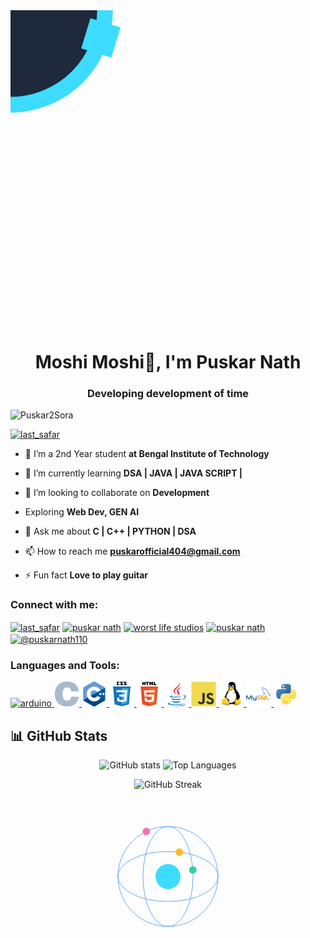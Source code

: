 <svg viewBox="0 0 100 100" xmlns="http://www.w3.org/2000/svg">
  <g transform="translate(50,50)">
    <circle r="30" fill="#1e293b" stroke="#3ddcff" stroke-width="5"/>
    <g>
      <rect x="-35" y="-5" width="10" height="10" fill="#3ddcff"/>
      <rect x="25" y="-5" width="10" height="10" fill="#3ddcff"/>
      <rect x="-5" y="-35" width="10" height="10" fill="#3ddcff"/>
      <rect x="-5" y="25" width="10" height="10" fill="#3ddcff"/>
    </g>
    <animateTransform attributeName="transform" attributeType="XML"
      type="rotate" from="0 0 0" to="360 0 0" dur="6s" repeatCount="indefinite"/>
  </g>
</svg>

<h1 align="center">Moshi Moshi👋, I'm Puskar Nath</h1>
<h3 align="center">Developing development of time</h3>

<p align="left"> <img src="https://komarev.com/ghpvc/?username=Puskar2Sora&label=Profile%20views&color=0e75b6&style=flat" alt="Puskar2Sora" /> </p>

<p align="left"> <a href="https://twitter.com/last_safar" target="blank"><img src="https://img.shields.io/twitter/follow/last_safar?logo=twitter&style=for-the-badge" alt="last_safar" /></a> </p>

- 🔭 I’m a 2nd Year student **at Bengal Institute of Technology**

- 🌱 I’m currently learning **DSA | JAVA | JAVA SCRIPT |**

- 👯 I’m looking to collaborate on **Development**

- Exploring **Web Dev, GEN AI**

- 💬 Ask me about **C | C++ | PYTHON | DSA**

- 📫 How to reach me **puskarofficial404@gmail.com**

- ⚡ Fun fact **Love to play guitar**

<h3 align="left">Connect with me:</h3>
<p align="left">
<a href="https://twitter.com/last_safar" target="blank"><img align="center" src="https://raw.githubusercontent.com/rahuldkjain/github-profile-readme-generator/master/src/images/icons/Social/twitter.svg" alt="last_safar" height="30" width="40" /></a>
<a href="https://linkedin.com/in/puskar nath" target="blank"><img align="center" src="https://raw.githubusercontent.com/rahuldkjain/github-profile-readme-generator/master/src/images/icons/Social/linked-in-alt.svg" alt="puskar nath" height="30" width="40" /></a>
<a href="https://www.youtube.com/c/worst life studios" target="blank"><img align="center" src="https://raw.githubusercontent.com/rahuldkjain/github-profile-readme-generator/master/src/images/icons/Social/youtube.svg" alt="worst life studios" height="30" width="40" /></a>
<a href="https://www.hackerrank.com/puskar nath" target="blank"><img align="center" src="https://raw.githubusercontent.com/rahuldkjain/github-profile-readme-generator/master/src/images/icons/Social/hackerrank.svg" alt="puskar nath" height="30" width="40" /></a>
<a href="https://www.hackerearth.com/@puskarnath110" target="blank"><img align="center" src="https://raw.githubusercontent.com/rahuldkjain/github-profile-readme-generator/master/src/images/icons/Social/hackerearth.svg" alt="@puskarnath110" height="30" width="40" /></a>
</p>

<h3 align="left">Languages and Tools:</h3>
<p align="left"> 
<a href="https://www.arduino.cc/" target="_blank" rel="noreferrer"> <img src="https://cdn.worldvectorlogo.com/logos/arduino-1.svg" alt="arduino" width="40" height="40"/> </a> 
<a href="https://www.cprogramming.com/" target="_blank" rel="noreferrer"> <img src="https://raw.githubusercontent.com/devicons/devicon/master/icons/c/c-original.svg" alt="c" width="40" height="40"/> </a> 
<a href="https://www.w3schools.com/cpp/" target="_blank" rel="noreferrer"> <img src="https://raw.githubusercontent.com/devicons/devicon/master/icons/cplusplus/cplusplus-original.svg" alt="cplusplus" width="40" height="40"/> </a> 
<a href="https://www.w3schools.com/css/" target="_blank" rel="noreferrer"> <img src="https://raw.githubusercontent.com/devicons/devicon/master/icons/css3/css3-original-wordmark.svg" alt="css3" width="40" height="40"/> </a> 
<a href="https://www.w3.org/html/" target="_blank" rel="noreferrer"> <img src="https://raw.githubusercontent.com/devicons/devicon/master/icons/html5/html5-original-wordmark.svg" alt="html5" width="40" height="40"/> </a> 
<a href="https://www.java.com" target="_blank" rel="noreferrer"> <img src="https://raw.githubusercontent.com/devicons/devicon/master/icons/java/java-original.svg" alt="java" width="40" height="40"/> </a> 
<a href="https://developer.mozilla.org/en-US/docs/Web/JavaScript" target="_blank" rel="noreferrer"> <img src="https://raw.githubusercontent.com/devicons/devicon/master/icons/javascript/javascript-original.svg" alt="javascript" width="40" height="40"/> </a> 
<a href="https://www.linux.org/" target="_blank" rel="noreferrer"> <img src="https://raw.githubusercontent.com/devicons/devicon/master/icons/linux/linux-original.svg" alt="linux" width="40" height="40"/> </a> 
<a href="https://www.mysql.com/" target="_blank" rel="noreferrer"> <img src="https://raw.githubusercontent.com/devicons/devicon/master/icons/mysql/mysql-original-wordmark.svg" alt="mysql" width="40" height="40"/> </a> 
<a href="https://www.python.org" target="_blank" rel="noreferrer"> <img src="https://raw.githubusercontent.com/devicons/devicon/master/icons/python/python-original.svg" alt="python" width="40" height="40"/> </a> 
</p>

## 📊 GitHub Stats

<p align="center">
  <!-- GitHub Stats -->
  <img src="https://github-readme-stats.vercel.app/api?username=Puskar2Sora&show_icons=true&theme=radical" alt="GitHub stats" height="165" />
  
  <!-- Most Used Languages -->
  <img src="https://github-readme-stats.vercel.app/api/top-langs/?username=Puskar2Sora&layout=compact&theme=radical" alt="Top Languages" height="165" />
</p>

<p align="center">
  <!-- Streak Stats -->
  <img src="https://streak-stats.demolab.com?user=Puskar2Sora&theme=radical&border_radius=10" alt="GitHub Streak" />
</p>

<p align="center">
  <!-- Atom Animation -->
<svg width="250" height="250" viewBox="0 0 250 250" xmlns="http://www.w3.org/2000/svg">

  <!-- Nucleus -->
  <circle cx="125" cy="125" r="20" fill="#3ddcff" />

  <!-- Orbit paths -->
  <ellipse cx="125" cy="125" rx="80" ry="40" fill="none" stroke="#60a5fa" stroke-width="1"/>
  <ellipse cx="125" cy="125" rx="40" ry="80" fill="none" stroke="#60a5fa" stroke-width="1"/>
  <ellipse cx="125" cy="125" rx="80" ry="80" fill="none" stroke="#60a5fa" stroke-width="1"/>

  <!-- Electrons -->
  <circle r="6" fill="#fbbf24">
    <animateMotion dur="6s" repeatCount="indefinite"
      path="M45,125 a80,40 0 1,1 160,0 a80,40 0 1,1 -160,0" />
  </circle>

  <circle r="6" fill="#34d399">
    <animateMotion dur="8s" repeatCount="indefinite"
      path="M125,45 a40,80 0 1,1 0,160 a40,80 0 1,1 0,-160" />
  </circle>

  <circle r="6" fill="#f472b6">
    <animateMotion dur="10s" repeatCount="indefinite"
      path="M45,125 a80,80 0 1,1 160,0 a80,80 0 1,1 -160,0" />
  </circle>
</svg>
